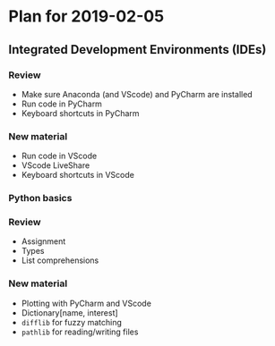 # Plan for 2019-02-05

## Integrated Development Environments (IDEs)

### Review
- Make sure Anaconda (and VScode) and PyCharm are installed
- Run code in PyCharm
- Keyboard shortcuts in PyCharm

### New material
- Run code in VScode
- VScode LiveShare
- Keyboard shortcuts in VScode

### Python basics

### Review
- Assignment
- Types
- List comprehensions

### New material
- Plotting with PyCharm and VScode
- Dictionary[name, interest]
- `difflib` for fuzzy matching
- `pathlib` for reading/writing files


